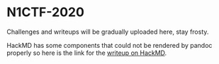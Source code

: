 # N1CTF-2020

Challenges and writeups will be gradually uploaded here, stay frosty.

HackMD has some components that could not be rendered by pandoc properly so here is the link for the [writeup on HackMD](https://hackmd.io/@_VHNzE7HRVKVHQWDuIF0Ow/SkoU28cDP).

